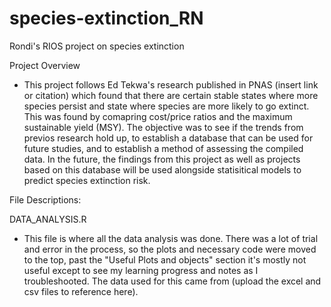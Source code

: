 # species-extinction_RN
Rondi's RIOS project on species extinction

Project Overview
-   This project follows Ed Tekwa's research published in PNAS (insert link or citation) which found that there are certain stable states where more species persist and state where species are more likely to go extinct. This was found by comapring cost/price ratios and the maximum sustainable yield (MSY). The objective was to see if the trends from previos research hold up, to establish a database that can be used for future studies, and to establish a method of assessing the compiled data. In the future, the findings from this project as well as projects based on this database will be used alongside statisitical models to predict species extinction risk. 

File Descriptions:

DATA_ANALYSIS.R
-   This file is where all the data analysis was done. There was a lot of trial and error in the process, so the plots and necessary code were moved to the top, past the "Useful Plots and objects" section it's mostly not useful except to see my learning progress and notes as I troubleshooted. The data used for this came from (upload the excel and csv files to reference here). 
